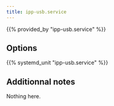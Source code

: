 ```yaml
---
title: ipp-usb.service
---
```


{{% provided_by "ipp-usb.service" %}}

## Options

{{% systemd_unit "ipp-usb.service" %}}

## Additionnal notes

Nothing here.